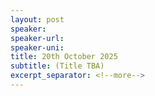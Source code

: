 ```yaml
---
layout: post
speaker:
speaker-url:
speaker-uni:
title: 20th October 2025
subtitle: (Title TBA)
excerpt_separator: <!--more-->
---
```


<p></p>


<!--more-->
